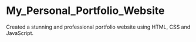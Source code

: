 # My_Personal_Portfolio_Website
Created a stunning and professional portfolio website using HTML, CSS and JavaScript.



